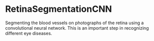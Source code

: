 # RetinaSegmentationCNN
Segmenting the blood vessels on photographs of the retina using a convolutional neural network. This is an important
step in recognizing different eye diseases.
